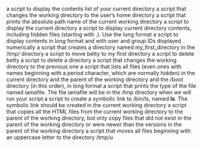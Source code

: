 a script to display the contents list of your current directory
a script that changes the working directory to the user’s home directory
a script that prints the absolute path name of the current working directory
a script to display the current directory
a script to display current directory contents, including hidden files (starting with .). Use the long format
a script to display contents in long format and with user and group IDs displayed numerically
a script that creates a directory named my_first_directory in the /tmp/ directory
a script to move betty to my first directory
a script to delete betty
a script to delete a directory
a script that changes the working directory to the previous one
a script that lists all files (even ones with names beginning with a period character, which are normally hidden) in the current directory and the parent of the working directory and the /boot directory (in this order), in long format
a script that prints the type of the file named iamafile. The file iamafile will be in the /tmp directory when we will run your script
a script to create a symbolic link to /bin/ls, named __ls__. The symbolic link should be created in the current working directory
a script that copies all the HTML files from the current working directory to the parent of the working directory, but only copy files that did not exist in the parent of the working directory or were newer than the versions in the parent of the working directory
a script that moves all files beginning with an uppercase letter to the directory /tmp/u
